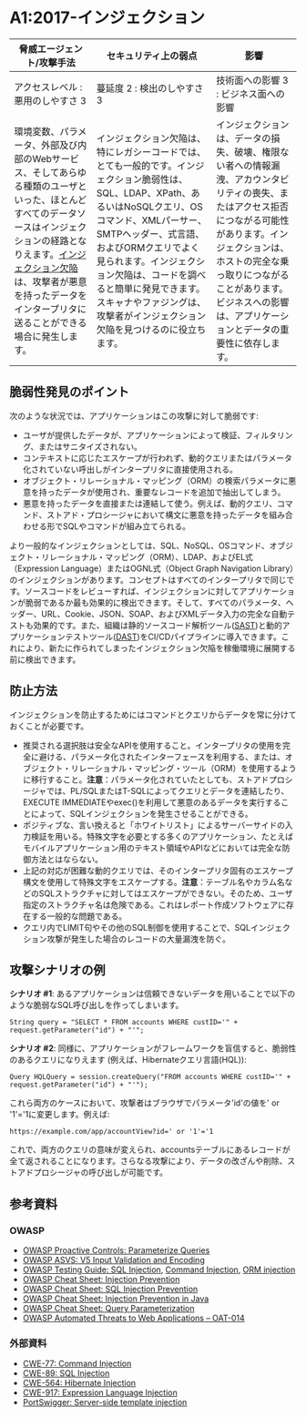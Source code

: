 # A1:2017-インジェクション

| 脅威エージェント/攻撃手法 | セキュリティ上の弱点           | 影響               |
| -- | -- | -- |
| アクセスレベル : 悪用のしやすさ 3 | 蔓延度 2 : 検出のしやすさ 3 | 技術面への影響 3 : ビジネス面への影響 |
| 環境変数、パラメータ、外部及び内部のWebサービス、そしてあらゆる種類のユーザといった、ほとんどすべてのデータソースはインジェクションの経路となりえます。[インジェクション欠陥](https://owasp.org/www-community/Injection_Flaws)は、攻撃者が悪意を持ったデータをインタープリタに送ることができる場合に発生します。 | インジェクション欠陥は、特にレガシーコードでは、とても一般的です。インジェクション脆弱性は、SQL、LDAP、XPath、あるいはNoSQLクエリ、OSコマンド、XMLパーサー、SMTPヘッダー、式言語、およびORMクエリでよく見られます。インジェクション欠陥は、コードを調べると簡単に発見できます。スキャナやファジングは、攻撃者がインジェクション欠陥を見つけるのに役立ちます。 |インジェクションは、データの損失、破壊、権限ない者への情報漏洩、アカウンタビリティの喪失、またはアクセス拒否につながる可能性があります。インジェクションは、ホストの完全な乗っ取りにつながることがあります。ビジネスへの影響は、アプリケーションとデータの重要性に依存します。|


## 脆弱性発見のポイント

次のような状況では、アプリケーションはこの攻撃に対して脆弱です:

- ユーザが提供したデータが、アプリケーションによって検証、フィルタリング、またはサニタイズされない。
- コンテキストに応じたエスケープが行われず、動的クエリまたはパラメータ化されていない呼出しがインタープリタに直接使用される。
- オブジェクト・リレーショナル・マッピング（ORM）の検索パラメータに悪意を持ったデータが使用され、重要なレコードを追加で抽出してしまう。
- 悪意を持ったデータを直接または連結して使う。例えば、動的クエリ、コマンド、ストアド・プロシージャにおいて構文に悪意を持ったデータを組み合わせる形でSQLやコマンドが組み立てられる。

より一般的なインジェクションとしては、SQL、NoSQL、OSコマンド、オブジェクト・リレーショナル・マッピング（ORM）、LDAP、およびEL式（Expression Language）またはOGNL式（Object Graph Navigation Library）のインジェクションがあります。コンセプトはすべてのインタープリタで同じです。ソースコードをレビューすれば、インジェクションに対してアプリケーションが脆弱であるか最も効果的に検出できます。そして、すべてのパラメータ、ヘッダー、URL、Cookie、JSON、SOAP、およびXMLデータ入力の完全な自動テストも効果的です。また、組織は静的ソースコード解析ツール([SAST](https://owasp.org/www-community/Source_Code_Analysis_Tools))と動的アプリケーションテストツール([DAST](https://owasp.org/www-community/Vulnerability_Scanning_Tools))をCI/CDパイプラインに導入できます。これにより、新たに作られてしまったインジェクション欠陥を稼働環境に展開する前に検出できます。

## 防止方法

インジェクションを防止するためにはコマンドとクエリからデータを常に分けておくことが必要です。

- 推奨される選択肢は安全なAPIを使用すること。インタープリタの使用を完全に避ける、パラメータ化されたインターフェースを利用する、または、オブジェクト・リレーショナル・マッピング・ツール（ORM）を使用するように移行すること。**注意**：パラメータ化されていたとしても、ストアドプロシージャでは、PL/SQLまたはT-SQLによってクエリとデータを連結したり、EXECUTE IMMEDIATEやexec()を利用して悪意のあるデータを実行することによって、SQLインジェクションを発生させることができる。
- ポジティブな、言い換えると「ホワイトリスト」によるサーバーサイドの入力検証を用いる。特殊文字を必要とする多くのアプリケーション、たとえばモバイルアプリケーション用のテキスト領域やAPIなどにおいては完全な防御方法とはならない。
- 上記の対応が困難な動的クエリでは、そのインタープリタ固有のエスケープ構文を使用して特殊文字をエスケープする。**注意**：テーブル名やカラム名などのSQLストラクチャに対してはエスケープができない。そのため、ユーザ指定のストラクチャ名は危険である。これはレポート作成ソフトウェアに存在する一般的な問題である。
- クエリ内でLIMIT句やその他のSQL制御を使用することで、SQLインジェクション攻撃が発生した場合のレコードの大量漏洩を防ぐ。

## 攻撃シナリオの例

**シナリオ #1**: あるアプリケーションは信頼できないデータを用いることで以下のような脆弱なSQL呼び出しを作ってしまいます。

`String query = "SELECT * FROM accounts WHERE custID='" + request.getParameter("id") + "'";`

**シナリオ #2**: 同様に、アプリケーションがフレームワークを盲信すると、脆弱性のあるクエリになりえます (例えば、Hibernateクエリ言語(HQL)):

`Query HQLQuery = session.createQuery("FROM accounts WHERE custID='" + request.getParameter("id") + "'");`

これら両方のケースにおいて、攻撃者はブラウザでパラメータ'id'の値を' or '1'='1に変更します。例えば:

`https://example.com/app/accountView?id=' or '1'='1`

これで、両方のクエリの意味が変えられ、accountsテーブルにあるレコードが全て返されることになります。さらなる攻撃により、データの改ざんや削除、ストアドプロシージャの呼び出しが可能です。

## 参考資料

### OWASP

- [OWASP Proactive Controls: Parameterize Queries](https://owasp.org/www-project-proactive-controls/v3/en/c3-secure-database)
- [OWASP ASVS: V5 Input Validation and Encoding](https://github.com/OWASP/ASVS/blob/v4.0.2/4.0/en/0x13-V5-Validation-Sanitization-Encoding.md)
- [OWASP Testing Guide: SQL Injection](https://owasp.org/www-project-web-security-testing-guide/latest/4-Web_Application_Security_Testing/07-Input_Validation_Testing/05-Testing_for_SQL_Injection), [Command Injection](https://owasp.org/www-project-web-security-testing-guide/latest/4-Web_Application_Security_Testing/07-Input_Validation_Testing/12-Testing_for_Command_Injection), [ORM injection](https://owasp.org/www-project-web-security-testing-guide/latest/4-Web_Application_Security_Testing/07-Input_Validation_Testing/05.7-Testing_for_ORM_Injection)
- [OWASP Cheat Sheet: Injection Prevention](https://cheatsheetseries.owasp.org/cheatsheets/Injection_Prevention_Cheat_Sheet.html)
- [OWASP Cheat Sheet: SQL Injection Prevention](https://cheatsheetseries.owasp.org/cheatsheets/SQL_Injection_Prevention_Cheat_Sheet.html)
- [OWASP Cheat Sheet: Injection Prevention in Java](https://cheatsheetseries.owasp.org/cheatsheets/Injection_Prevention_Cheat_Sheet.html_in_Java)
- [OWASP Cheat Sheet: Query Parameterization](https://cheatsheetseries.owasp.org/cheatsheets/Query_Parameterization_Cheat_Sheet.html)
- [OWASP Automated Threats to Web Applications – OAT-014](https://owasp.org/www-project-automated-threats-to-web-applications/)

### 外部資料

- [CWE-77: Command Injection](https://cwe.mitre.org/data/definitions/77.html)
- [CWE-89: SQL Injection](https://cwe.mitre.org/data/definitions/89.html)
- [CWE-564: Hibernate Injection](https://cwe.mitre.org/data/definitions/564.html)
- [CWE-917: Expression Language Injection](https://cwe.mitre.org/data/definitions/917.html)
- [PortSwigger: Server-side template injection](https://portswigger.net/web-security/server-side-template-injection)
